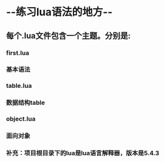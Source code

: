 
# --练习lua语法的地方--

## 每个.lua文件包含一个主题。分别是:

### first.lua
### 基本语法

### table.lua
### 数据结构table

### object.lua
### 面向对象

### 补充：项目根目录下的lua是lua语言解释器，版本是5.4.3
